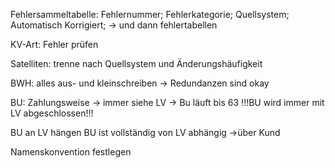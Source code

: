 Fehlersammeltabelle:
Fehlernummer; Fehlerkategorie; Quellsystem; Automatisch Korrigiert;
-> und dann fehlertabellen

KV-Art: Fehler prüfen




Satelliten:
trenne nach Quellsystem und Änderungshäufigkeit

BWH: alles aus- und kleinschreiben
-> Redundanzen sind okay

BU: Zahlungsweise -> immer siehe LV 
-> Bu läuft bis 63
!!!BU wird immer mit LV abgeschlossen!!!

BU an LV hängen 
BU ist vollständig von LV abhängig
->über Kund

Namenskonvention festlegen